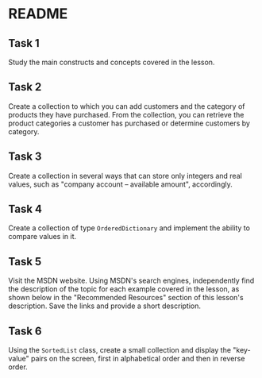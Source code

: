 # README

## Task 1

Study the main constructs and concepts covered in the lesson.

## Task 2

Create a collection to which you can add customers and the category of products they have purchased. From the collection, you can retrieve the product categories a customer has purchased or determine customers by category.

## Task 3

Create a collection in several ways that can store only integers and real values, such as "company account – available amount", accordingly.

## Task 4

Create a collection of type `OrderedDictionary` and implement the ability to compare values in it.

## Task 5

Visit the MSDN website. Using MSDN's search engines, independently find the description of the topic for each example covered in the lesson, as shown below in the "Recommended Resources" section of this lesson's description. Save the links and provide a short description.

## Task 6

Using the `SortedList` class, create a small collection and display the "key-value" pairs on the screen, first in alphabetical order and then in reverse order.
